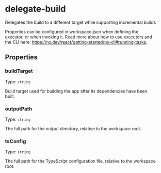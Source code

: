 # delegate-build

Delegates the build to a different target while supporting incremental builds

Properties can be configured in workspace.json when defining the executor, or when invoking it.
Read more about how to use executors and the CLI here: https://nx.dev/react/getting-started/nx-cli#running-tasks.

## Properties

### buildTarget

Type: `string`

Build target used for building the app after its dependencies have been built.

### outputPath

Type: `string`

The full path for the output directory, relative to the workspace root.

### tsConfig

Type: `string`

The full path for the TypeScript configuration file, relative to the workspace root.
